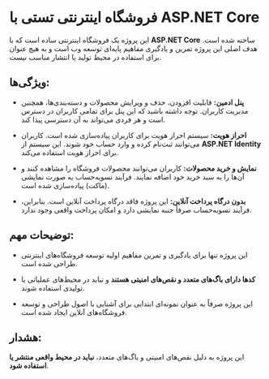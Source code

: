 # فروشگاه اینترنتی تستی با ASP.NET Core

این پروژه یک فروشگاه اینترنتی ساده است که با **ASP.NET Core** ساخته شده است. هدف اصلی این پروژه تمرین و یادگیری مفاهیم پایه‌ای توسعه وب است و به هیچ عنوان برای استفاده در محیط تولید یا انتشار مناسب نیست.

## ویژگی‌ها:
- **پنل ادمین:** قابلیت افزودن، حذف و ویرایش محصولات و دسته‌بندی‌ها، همچنین مدیریت کاربران. توجه داشته باشید که این پنل برای تمامی کاربران در دسترس است و هر فردی می‌تواند به آن دسترسی پیدا کند.
 
- **احراز هویت:** سیستم احراز هویت برای کاربران پیاده‌سازی شده است. کاربران می‌توانند ثبت‌نام کرده و وارد حساب خود شوند. این سیستم از **ASP.NET Identity** برای احراز هویت استفاده می‌کند.

- **نمایش و خرید محصولات:** کاربران می‌توانند محصولات فروشگاه را مشاهده کنند و آن‌ها را به سبد خرید خود اضافه نمایند. فرآیند تسویه‌حساب به صورت نمایشی (ماکت) پیاده‌سازی شده است.

- **بدون درگاه پرداخت آنلاین:** این پروژه فاقد درگاه پرداخت آنلاین است. بنابراین، فرآیند تسویه‌حساب صرفاً جنبه نمایشی دارد و امکان پرداخت واقعی وجود ندارد.

## توضیحات مهم:
- این پروژه تنها برای یادگیری و تمرین مفاهیم اولیه توسعه فروشگاه‌های اینترنتی طراحی شده است.

- **کدها دارای باگ‌های متعدد و نقص‌های امنیتی هستند** و نباید در محیط‌های عملیاتی یا تولیدی استفاده شوند.

- این پروژه صرفاً به عنوان نمونه‌ای ابتدایی برای آشنایی با اصول طراحی و توسعه فروشگاه‌های آنلاین ایجاد شده است.

## هشدار:
این پروژه به دلیل نقص‌های امنیتی و باگ‌های متعدد، **نباید در محیط واقعی منتشر یا استفاده شود**.

